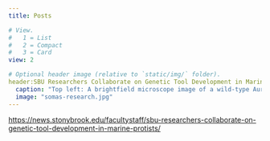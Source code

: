 ```yaml
---
title: Posts

# View.
#   1 = List
#   2 = Compact
#   3 = Card
view: 2

# Optional header image (relative to `static/img/` folder).
header:SBU Researchers Collaborate on Genetic Tool Development in Marine Protists
  caption: "Top left: A brightfield microscope image of a wild-type Aurantiochytrium cell; bottom left: a brightfield microscope image of an Aurantiochytrium cell genetically engineered to express green fluorescent protein (GFP); top right/bottom right: matching fluorescence microscope images of the same two cells, showing that the genetically modified cell now fluorescences green thanks to its GFP gene (the scale bar represents 10μm)"
  image: "somas-research.jpg"
---
```

https://news.stonybrook.edu/facultystaff/sbu-researchers-collaborate-on-genetic-tool-development-in-marine-protists/